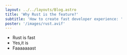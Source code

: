 ```yaml
---
layout: ../../layouts/Blog.astro
title: 'Why Rust is the feature?'
subtitle: 'How to create fast developer experience: '
poster: '/images/rust.avif'
---
```


- Rust is fast
- Yes,it is
- Faaaaaaast
